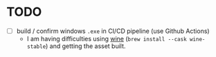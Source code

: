 # TODO

- [ ] build / confirm windows `.exe` in CI/CD pipeline (use Github Actions)
  - I am having difficulties using [wine](https://gitlab.winehq.org/wine/wine/-/wikis/MacOS) (`brew install --cask wine-stable`) and getting the asset built. 